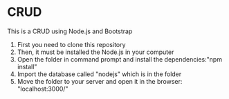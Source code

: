# CRUD
This is a CRUD using Node.js and Bootstrap

1. First you need to clone this repository
2. Then, it must be installed the Node.js in your computer
3. Open the folder in command prompt and install the dependencies:"npm install"
4. Import the database called "nodejs" which is in the folder
5. Move the folder to your server and open it in the browser: "localhost:3000/"


